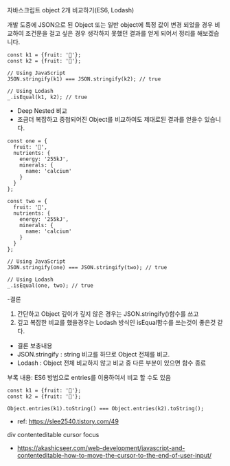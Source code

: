 자바스크립트 object 2개 비교하기(ES6, Lodash)

개발 도중에 JSON으로 된 Object 또는 일반 object에 특정 값이 변경 되었을 경우 비교하여 조건문을 걸고 싶은 경우
생각하지 못했던 결과를 얻게 되어서 정리를 해보겠습니다.
```
const k1 = {fruit: '🥝'};
const k2 = {fruit: '🥝'};

// Using JavaScript
JSON.stringify(k1) === JSON.stringify(k2); // true

// Using Lodash
_.isEqual(k1, k2); // true
```
- Deep Nested 비교
- 조금더 복잡하고 중첩되어진 Object를 비교하여도 제대로된 결과를 얻을수 있습니다.
```
const one = {
  fruit: '🥝',
  nutrients: {
    energy: '255kJ',
    minerals: {
      name: 'calcium'
    }
  }
};

const two = {
  fruit: '🥝',
  nutrients: {
    energy: '255kJ',
    minerals: {
      name: 'calcium'
    }
  }
};

// Using JavaScript
JSON.stringify(one) === JSON.stringify(two); // true

// Using Lodash
_.isEqual(one, two); // true
``` 

-결론
 1. 간단하고 Object 깊이가 깊지 않은 경우는 JSON.stringify()함수를 쓰고
 2. 깊고 복잡한 비교를 했을경우는 Lodash 방식인 isEqual함수를 쓰는것이 좋은것 같다.

- 결론 보충내용
- JSON.stringify : string 비교를 하므로 Object 전체를 비교.
- Lodash : Object 전체 비교하지 않고 비교 중 다른 부분이 있으면 함수 종료

 부록 내용: ES6 방법으로 entries를 이용하여서 비교 할 수도 있음
```
const k1 = {fruit: '🥝'};
const k2 = {fruit: '🥝'};

Object.entries(k1).toString() === Object.entries(k2).toString();
```
- ref: https://slee2540.tistory.com/49

div contenteditable cursor focus
- https://akashicseer.com/web-development/javascript-and-contenteditable-how-to-move-the-cursor-to-the-end-of-user-input/

